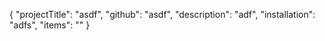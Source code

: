 {
	"projectTitle": "asdf",
	"github": "asdf",
	"description": "adf",
	"installation": "adfs",
	"items": ""
}
